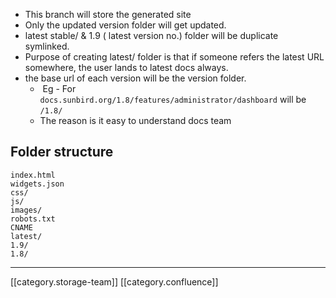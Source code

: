 
* This branch will store the generated site
* Only the updated version folder will get updated.
* latest stable/ & 1.9 ( latest version no.) folder will be duplicate symlinked. 
* Purpose of creating latest/ folder is that if someone refers the latest URL somewhere, the user lands to latest docs always.
* the base url of each version will be the version folder.
    *  Eg - For `docs.sunbird.org/1.8/features/administrator/dashboard` will be `/1.8/`
    * The reason is it easy to understand docs team 

    


## Folder structure

```
index.html
widgets.json
css/
js/
images/
robots.txt
CNAME
latest/
1.9/
1.8/
```






*****

[[category.storage-team]] 
[[category.confluence]] 
